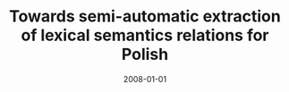 ---
# Documentation: https://wowchemy.com/docs/managing-content/

title: Towards semi-automatic extraction of lexical semantics relations for Polish
subtitle: ''
summary: ''
authors:
- piasecki
tags: []
categories: []
date: '2008-01-01'
lastmod: 2022-10-07T05:09:50Z
featured: false
draft: false

# Featured image
# To use, add an image named `featured.jpg/png` to your page's folder.
# Focal points: Smart, Center, TopLeft, Top, TopRight, Left, Right, BottomLeft, Bottom, BottomRight.
image:
  caption: ''
  focal_point: ''
  preview_only: false

# Projects (optional).
#   Associate this post with one or more of your projects.
#   Simply enter your project's folder or file name without extension.
#   E.g. `projects = ["internal-project"]` references `content/project/deep-learning/index.md`.
#   Otherwise, set `projects = []`.
projects: []
publishDate: '2022-10-07T05:09:49.092325Z'
publication_types:
- '2'
abstract: ''
publication: '*International Journal of Intelligent Information and Database Systems*'
links:
- name: URL
  url: http://www.inderscience.com/browse/index.php
---